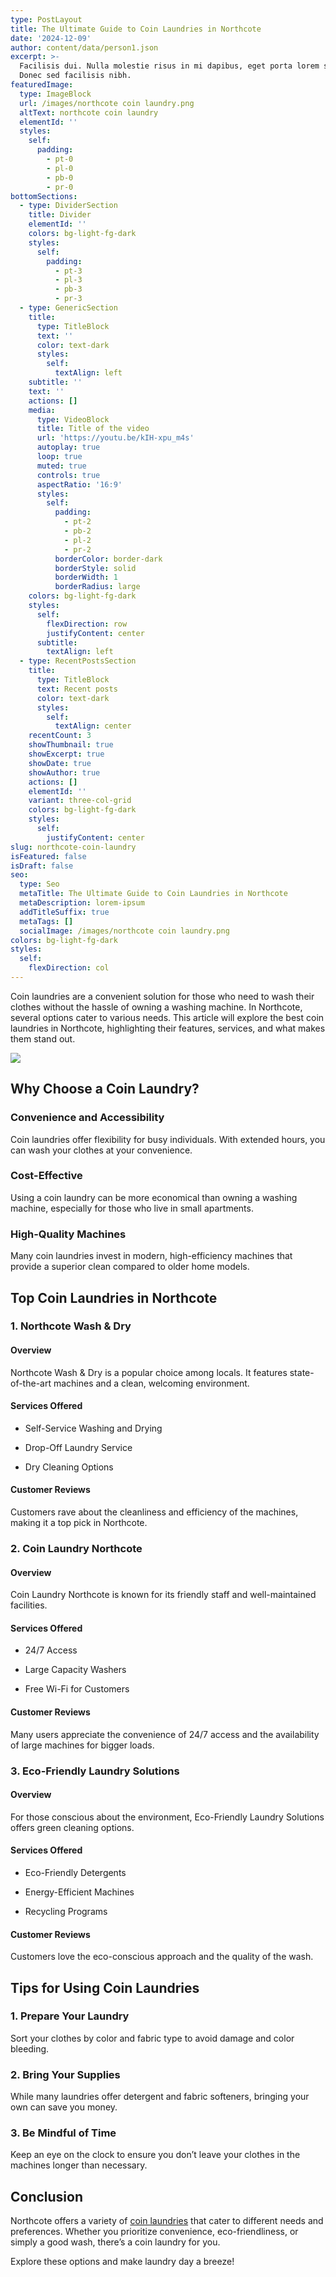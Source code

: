 ```yaml
---
type: PostLayout
title: The Ultimate Guide to Coin Laundries in Northcote
date: '2024-12-09'
author: content/data/person1.json
excerpt: >-
  Facilisis dui. Nulla molestie risus in mi dapibus, eget porta lorem semper.
  Donec sed facilisis nibh.
featuredImage:
  type: ImageBlock
  url: /images/northcote coin laundry.png
  altText: northcote coin laundry
  elementId: ''
  styles:
    self:
      padding:
        - pt-0
        - pl-0
        - pb-0
        - pr-0
bottomSections:
  - type: DividerSection
    title: Divider
    elementId: ''
    colors: bg-light-fg-dark
    styles:
      self:
        padding:
          - pt-3
          - pl-3
          - pb-3
          - pr-3
  - type: GenericSection
    title:
      type: TitleBlock
      text: ''
      color: text-dark
      styles:
        self:
          textAlign: left
    subtitle: ''
    text: ''
    actions: []
    media:
      type: VideoBlock
      title: Title of the video
      url: 'https://youtu.be/kIH-xpu_m4s'
      autoplay: true
      loop: true
      muted: true
      controls: true
      aspectRatio: '16:9'
      styles:
        self:
          padding:
            - pt-2
            - pb-2
            - pl-2
            - pr-2
          borderColor: border-dark
          borderStyle: solid
          borderWidth: 1
          borderRadius: large
    colors: bg-light-fg-dark
    styles:
      self:
        flexDirection: row
        justifyContent: center
      subtitle:
        textAlign: left
  - type: RecentPostsSection
    title:
      type: TitleBlock
      text: Recent posts
      color: text-dark
      styles:
        self:
          textAlign: center
    recentCount: 3
    showThumbnail: true
    showExcerpt: true
    showDate: true
    showAuthor: true
    actions: []
    elementId: ''
    variant: three-col-grid
    colors: bg-light-fg-dark
    styles:
      self:
        justifyContent: center
slug: northcote-coin-laundry
isFeatured: false
isDraft: false
seo:
  type: Seo
  metaTitle: The Ultimate Guide to Coin Laundries in Northcote
  metaDescription: lorem-ipsum
  addTitleSuffix: true
  metaTags: []
  socialImage: /images/northcote coin laundry.png
colors: bg-light-fg-dark
styles:
  self:
    flexDirection: col
---
```



Coin laundries are a convenient solution for those who need to wash their clothes without the hassle of owning a washing machine. In Northcote, several options cater to various needs. This article will explore the best coin laundries in Northcote, highlighting their features, services, and what makes them stand out.



![](/images/northcote%20coin%20laundry.png)

## Why Choose a Coin Laundry?

### Convenience and Accessibility

Coin laundries offer flexibility for busy individuals. With extended hours, you can wash your clothes at your convenience.

### Cost-Effective

Using a coin laundry can be more economical than owning a washing machine, especially for those who live in small apartments.

### High-Quality Machines

Many coin laundries invest in modern, high-efficiency machines that provide a superior clean compared to older home models.

## Top Coin Laundries in Northcote

### 1. Northcote Wash & Dry

#### Overview

Northcote Wash & Dry is a popular choice among locals. It features state-of-the-art machines and a clean, welcoming environment.

#### Services Offered

*   Self-Service Washing and Drying

*   Drop-Off Laundry Service

*   Dry Cleaning Options

#### Customer Reviews

Customers rave about the cleanliness and efficiency of the machines, making it a top pick in Northcote.

### 2. Coin Laundry Northcote

#### Overview

Coin Laundry Northcote is known for its friendly staff and well-maintained facilities.

#### Services Offered

*   24/7 Access

*   Large Capacity Washers

*   Free Wi-Fi for Customers

#### Customer Reviews

Many users appreciate the convenience of 24/7 access and the availability of large machines for bigger loads.

### 3. Eco-Friendly Laundry Solutions

#### Overview

For those conscious about the environment, Eco-Friendly Laundry Solutions offers green cleaning options.

#### Services Offered

*   Eco-Friendly Detergents

*   Energy-Efficient Machines

*   Recycling Programs

#### Customer Reviews

Customers love the eco-conscious approach and the quality of the wash.

## Tips for Using Coin Laundries

### 1. Prepare Your Laundry

Sort your clothes by color and fabric type to avoid damage and color bleeding.

### 2. Bring Your Supplies

While many laundries offer detergent and fabric softeners, bringing your own can save you money.

### 3. Be Mindful of Time

Keep an eye on the clock to ensure you don’t leave your clothes in the machines longer than necessary.

## Conclusion

Northcote offers a variety of [coin laundries](https://ninaslaundry.com.au/) that cater to different needs and preferences. Whether you prioritize convenience, eco-friendliness, or simply a good wash, there’s a coin laundry for you.

Explore these options and make laundry day a breeze!
